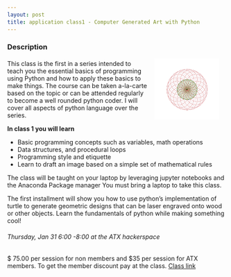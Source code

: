 ```yaml
---
layout: post
title: application class1 - Computer Generated Art with Python 
---
```

### Description
<p>
<img style="padding: 0 15px; float: right
;" src="img/drawingFl2.jpg" width="150"/ >
</p>
<p style="margin-top: 20px;"> </p>
<p>This class is the first in a series intended to teach you the essential basics of programming using Python and how to apply these basics to make things. The course can be taken a-la-carte based on the topic or can be attended regularly to become a well rounded python coder. I will cover all aspects of python language over the series. </p>

**In class 1 you will learn** 

* Basic programming concepts such as variables, math operations 
* Data structures, and procedural loops
* Programming style and etiquette
* Learn to draft an image based on a simple set of mathematical rules

The class will be taught on your laptop by leveraging jupyter notebooks and the Anaconda Package manager
You must bring a laptop to take this class.

The first installment will show you how to use python’s implementation of turtle to generate geometric designs that can be laser engraved onto wood or other objects.  Learn the fundamentals of python while making something cool!

###### *Thursday, Jan 31 6:00 -8:00 at the ATX hackerspace*

$ 75.00 per session for non members and $35 per session for ATX members. To get the member discount pay at the class. [Class link](https://www.eventbrite.com/e/python-for-makers-and-other-humans-drawing-with-python-tickets-55500616839?aff=GunnarPython)
